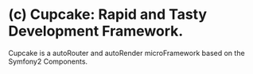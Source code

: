 (c) Cupcake: Rapid and Tasty Development Framework.
=======

Cupcake is a autoRouter and autoRender microFramework based on the Symfony2 Components.
